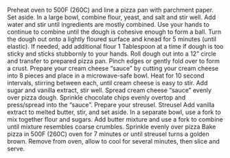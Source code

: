 Preheat oven to 500F (260C) and line a pizza pan with parchment paper. Set aside.
In a large bowl, combine flour, yeast, and salt and stir well.
Add water and stir until ingredients are mostly combined. Use your hands to continue to combine until the dough is cohesive enough to form a ball.
Turn the dough out onto a lightly floured surface and knead for 5 minutes (until elastic). If needed, add additional flour 1 Tablespoon at a time if dough is too sticky and sticks stubbornly to your hands.
Roll dough out into a 12” circle and transfer to prepared pizza pan. Pinch edges or gently fold over to form a crust.
Prepare your cream cheese “sauce” by cutting your cream cheese into 8 pieces and place in a microwave-safe bowl. Heat for 10 second intervals, stirring between each, until cream cheese is easy to stir.
Add sugar and vanilla extract, stir well.
Spread cream cheese “sauce” evenly over pizza dough.
Sprinkle chocolate chips evenly overtop and press/spread into the “sauce”. Prepare your streusel.
Streusel
Add vanilla extract to melted butter, stir, and set aside.
In a separate bowl, use a fork to mix together flour and sugars.
Add butter mixture and use a fork to combine until mixture resembles coarse crumbles.
Sprinkle evenly over pizza
Bake pizza in 500F (260C) oven for 7 minutes or until streusel turns a golden brown.
Remove from oven, allow to cool for several minutes, then slice and serve.